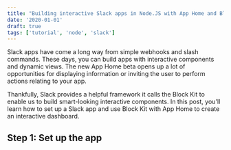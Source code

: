 ```yaml
---
title: "Building interactive Slack apps in Node.JS with App Home and Block Kit"
date: '2020-01-01'
draft: true
tags: ['tutorial', 'node', 'slack']
---
```


<!-- <toc> -->

Slack apps have come a long way from simple webhooks and slash commands. These days, you can build apps with interactive components and dynamic views. The new App Home beta opens up a lot of opportunities for displaying information or inviting the user to perform actions relating to your app.

Thankfully, Slack provides a helpful framework it calls the Block Kit to enable us to build smart-looking interactive components. In this post, you'll learn how to set up a Slack app and use Block Kit with App Home to create an interactive dashboard. 

## Step 1: Set up the app

